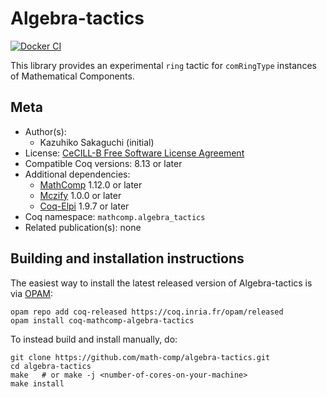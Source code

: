 <!---
This file was generated from `meta.yml`, please do not edit manually.
Follow the instructions on https://github.com/coq-community/templates to regenerate.
--->
# Algebra-tactics

[![Docker CI][docker-action-shield]][docker-action-link]

[docker-action-shield]: https://github.com/math-comp/algebra-tactics/workflows/Docker%20CI/badge.svg?branch=master
[docker-action-link]: https://github.com/math-comp/algebra-tactics/actions?query=workflow:"Docker%20CI"




This library provides an experimental `ring` tactic for `comRingType`
instances of Mathematical Components.

## Meta

- Author(s):
  - Kazuhiko Sakaguchi (initial)
- License: [CeCILL-B Free Software License Agreement](CeCILL-B)
- Compatible Coq versions: 8.13 or later
- Additional dependencies:
  - [MathComp](https://math-comp.github.io) 1.12.0 or later
  - [Mczify](https://github.com/math-comp/mczify) 1.0.0 or later
  - [Coq-Elpi](https://github.com/LPCIC/coq-elpi) 1.9.7 or later
- Coq namespace: `mathcomp.algebra_tactics`
- Related publication(s): none

## Building and installation instructions

The easiest way to install the latest released version of Algebra-tactics
is via [OPAM](https://opam.ocaml.org/doc/Install.html):

```shell
opam repo add coq-released https://coq.inria.fr/opam/released
opam install coq-mathcomp-algebra-tactics
```

To instead build and install manually, do:

``` shell
git clone https://github.com/math-comp/algebra-tactics.git
cd algebra-tactics
make   # or make -j <number-of-cores-on-your-machine> 
make install
```



